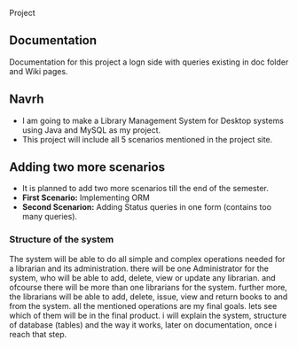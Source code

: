 Project

## Documentation
Documentation for this project a logn side with queries existing in doc folder and Wiki pages.

## Navrh
- I am going to make a Library Management System for Desktop systems using Java and MySQL as my project.
- This project will include all 5 scenarios mentioned in the project site. 

## Adding two more scenarios
- It is planned to add two more scenarios till the end of the semester.
- **First Scenario:** Implementing ORM
- **Second Scenarion:** Adding Status queries in one form (contains too many queries).

### Structure of the system
The system will be able to do all simple and complex operations needed for a librarian and its administration. there will be one Administrator for the system, who will be able to add, delete, view or update any librarian. and ofcourse there will be more than one librarians for the system.
further more, the librarians will be able to add, delete, issue, view and return books to and from the system. all the mentioned operations are my final goals. lets see which of them will be in the final product.
i will explain the system, structure of database (tables) and the way it works, later on documentation, once i reach that step.
